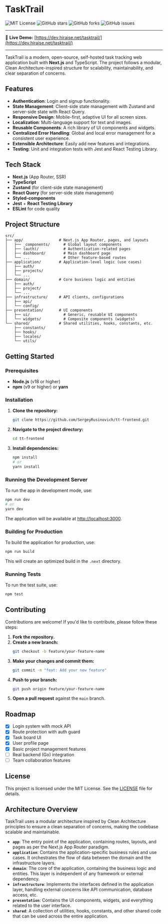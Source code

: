 # TaskTrail

![MIT License](https://img.shields.io/github/license/hiraise/tt-frontend)
![GitHub stars](https://img.shields.io/github/stars/hiraise/tt-frontend)
![GitHub forks](https://img.shields.io/github/forks/hiraise/tt-frontend)
![GitHub issues](https://img.shields.io/github/issues/hiraise/tt-frontend)

---

🚀 **Live Demo:** [https://dev.hiraise.net/tasktrail/](https://dev.hiraise.net/tasktrail/)

---

TaskTrail is a modern, open-source, self-hosted task tracking web application built with **Next.js** and TypeScript. The project follows a modular, Clean Architecture-inspired structure for scalability, maintainability, and clear separation of concerns.

## Features

- **Authentication**: Login and signup functionality.
- **State Management**: Client-side state management with Zustand and server-side state with React Query.
- **Responsive Design**: Mobile-first, adaptive UI for all screen sizes.
- **Localization**: Multi-language support for text and images.
- **Reusable Components**: A rich library of UI components and widgets.
- **Centralized Error Handling**: Global and local error management for a consistent user experience.
- **Extensible Architecture**: Easily add new features and integrations.
- **Testing**: Unit and integration tests with Jest and React Testing Library.

## Tech Stack

- **Next.js** (App Router, SSR)
- **TypeScript**
- **Zustand** (for client-side state management)
- **React Query** (for server-side state management)
- **Styled-components**
- **Jest** + **React Testing Library**
- **ESLint** for code quality

## Project Structure

```
src/
├── app/                # Next.js App Router, pages, and layouts
│   ├── _components/      # Global layout components
│   ├── (auth)/           # Authentication-related pages
│   ├── dashboard/        # Main dashboard page
│   └── ...               # Other feature-based routes
├── application/        # Application-level logic (use cases)
│   ├── auth/
│   ├── projects/
│   └── ...
├── domain/             # Core business logic and entities
│   ├── auth/
│   ├── project/
│   └── ...
├── infrastructure/     # API clients, configurations
│   ├── api/
│   └── config/
├── presentation/       # UI components
│   ├── ui/               # Generic, reusable UI components
│   └── widgets/          # Composite components (widgets)
└── shared/             # Shared utilities, hooks, constants, etc.
    ├── constants/
    ├── hooks/
    ├── locales/
    └── utils/
```

## Getting Started

### Prerequisites

- **Node.js** (v18 or higher)
- **npm** (v9 or higher) or **yarn**

### Installation

1.  **Clone the repository:**

    ```bash
    git clone https://github.com/SergeyRusinovich/tt-frontend.git
    ```

2.  **Navigate to the project directory:**

    ```bash
    cd tt-frontend
    ```

3.  **Install dependencies:**
    ```bash
    npm install
    # or
    yarn install
    ```

### Running the Development Server

To run the app in development mode, use:

```bash
npm run dev
# or
yarn dev
```

The application will be available at [http://localhost:3000](http://localhost:3000).

### Building for Production

To build the application for production, use:

```bash
npm run build
```

This will create an optimized build in the `.next` directory.

### Running Tests

To run the test suite, use:

```bash
npm test
```

## Contributing

Contributions are welcome! If you'd like to contribute, please follow these steps:

1.  **Fork the repository.**
2.  **Create a new branch:**
    ```bash
    git checkout -b feature/your-feature-name
    ```
3.  **Make your changes and commit them:**
    ```bash
    git commit -m "feat: Add your new feature"
    ```
4.  **Push to your branch:**
    ```bash
    git push origin feature/your-feature-name
    ```
5.  **Open a pull request** against the `main` branch.

## Roadmap

- [x] Login system with mock API
- [x] Route protection with auth guard
- [x] Task board UI
- [x] User profile page
- [x] Basic project management features
- [ ] Real backend (Go) integration
- [ ] Team collaboration features

## License

This project is licensed under the MIT License. See the [LICENSE](LICENSE) file for details.

## Architecture Overview

TaskTrail uses a modular architecture inspired by Clean Architecture principles to ensure a clean separation of concerns, making the codebase scalable and maintainable.

- **`app`**: The entry point of the application, containing routes, layouts, and pages as per the Next.js App Router paradigm.
- **`application`**: Contains the application-specific business rules and use cases. It orchestrates the flow of data between the domain and the infrastructure layers.
- **`domain`**: The core of the application, containing the business logic and entities. This layer is independent of any framework or external dependency.
- **`infrastructure`**: Implements the interfaces defined in the application layer, handling external concerns like API communication, database access, etc.
- **`presentation`**: Contains the UI components, widgets, and everything related to the user interface.
- **`shared`**: A collection of utilities, hooks, constants, and other shared code that can be used across the entire application.
